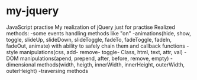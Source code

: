 # my-jquery
JavaScript practise
My realization of jQuery just for practise
Realized methods:
	-some events handling methods like "on"
	-animations(hide, show, toggle, slideUp, slideDown, slideToggle, fadeTo, fadeToggle, fadeIn, fadeOut, animate) 
		with ability to safely chain them and callback functions
	-style manipulations(css, add- remove- toggle- Class, html, text, attr, val)
	-DOM manipulations(apend, prepend, after, before, remove, empty)
	-dimensional methods(width, heigth, innerWidth, innerHeight, outerWidth, outerHeight)
	-traversing methods
